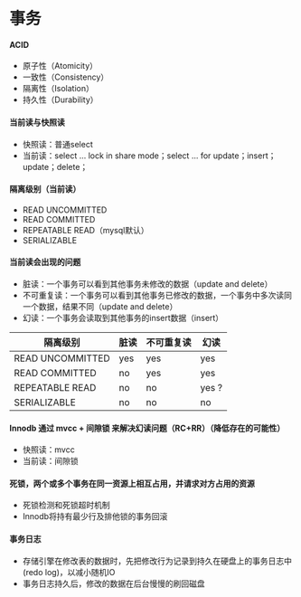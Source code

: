 # 事务

#### ACID
+ 原子性（Atomicity）
+ 一致性（Consistency）
+ 隔离性（Isolation）
+ 持久性（Durability）

#### 当前读与快照读
+ 快照读：普通select
+ 当前读：select ... lock in share mode；select ... for update；insert；update；delete；

#### 隔离级别（当前读）
+ READ UNCOMMITTED
+ READ COMMITTED
+ REPEATABLE READ（mysql默认）
+ SERIALIZABLE

#### 当前读会出现的问题
+ 脏读：一个事务可以看到其他事务未修改的数据（update and delete）
+ 不可重复读：一个事务可以看到其他事务已修改的数据，一个事务中多次读同一个数据，结果不同（update and delete）
+ 幻读：一个事务会读取到其他事务的insert数据（insert）

| 隔离级别         | 脏读  | 不可重复读 | 幻读   |
| ----           | ---- | ----     | ----  |
|READ UNCOMMITTED| yes  | yes      | yes   |
|READ COMMITTED  | no   | yes      | yes   |
|REPEATABLE READ | no   | no       | yes ? |
|SERIALIZABLE    | no   | no       | no    |

#### Innodb 通过 mvcc + 间隙锁 来解决幻读问题（RC+RR）（降低存在的可能性）
+ 快照读：mvcc
+ 当前读：间隙锁

#### 死锁，两个或多个事务在同一资源上相互占用，并请求对方占用的资源
+ 死锁检测和死锁超时机制
+ Innodb将持有最少行及排他锁的事务回滚

#### 事务日志
+ 存储引擎在修改表的数据时，先把修改行为记录到持久在硬盘上的事务日志中(redo log)，以减小随机IO
+ 事务日志持久后，修改的数据在后台慢慢的刷回磁盘
